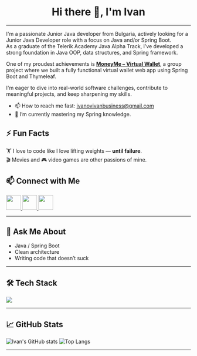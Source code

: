 <h1 align="center">Hi there 👋, I'm Ivan</h1>

---

I'm a passionate Junior Java developer from Bulgaria, actively looking for a Junior Java Developer role with a focus on Java and/or Spring Boot.  
As a graduate of the Telerik Academy Java Alpha Track, I’ve developed a strong foundation in Java OOP, data structures, and Spring framework.

One of my proudest achievements is **[MoneyMe – Virtual Wallet](https://github.com/TelerikAcademyJavaA68Team2/VirtualWallet)**, a group project where we built a fully functional virtual wallet web app using Spring Boot and Thymeleaf.

I'm eager to dive into real-world software challenges, contribute to meaningful projects, and keep sharpening my skills.

- 📫 How to reach me fast: [ivanovivanbusiness@gmail.com](mailto:ivanovivanbusiness@gmail.com)
- 🌱 I’m currently mastering my Spring knowledge.
## ⚡ Fun Facts

🏋️ I love to code like I love lifting weights — **until failure**.  
🎬 Movies and 🎮 video games are other passions of mine.

## 📫 Connect with Me
<p align="left">
  <a href="https://www.linkedin.com/in/ivan-ivanov-business/" target="_blank">
    <img src="https://skillicons.dev/icons?i=linkedin" width="40" height="40"/>
  </a>
   <a href="https://www.hackerrank.com/ivanovivanbusin1" target="_blank">
    <img src="https://raw.githubusercontent.com/rahuldkjain/github-profile-readme-generator/master/src/images/icons/Social/hackerrank.svg" width="40" height="40"/>
  </a>
  <a href="https://leetcode.com/ivanovivanbusiness" target="_blank">
    <img src="https://upload.wikimedia.org/wikipedia/commons/1/19/LeetCode_logo_black.png" width="40" height="40"/>
  </a>
</p>

---

## 💬 Ask Me About

- Java / Spring Boot
- Clean architecture
- Writing code that doesn’t suck

---

## 🛠 Tech Stack

<p align="left">
  <img src="https://skillicons.dev/icons?i=java,spring,hibernate,mysql,git,gradle,html,css,bootstrap,postman,maven" />
</p>

---

## 📈 GitHub Stats

![Ivan's GitHub stats](https://github-readme-stats.vercel.app/api?username=ivanoffcode&show_icons=true&theme=github_dark)
![Top Langs](https://github-readme-stats.vercel.app/api/top-langs/?username=ivanoffcode&layout=compact&theme=github_dark)

---




